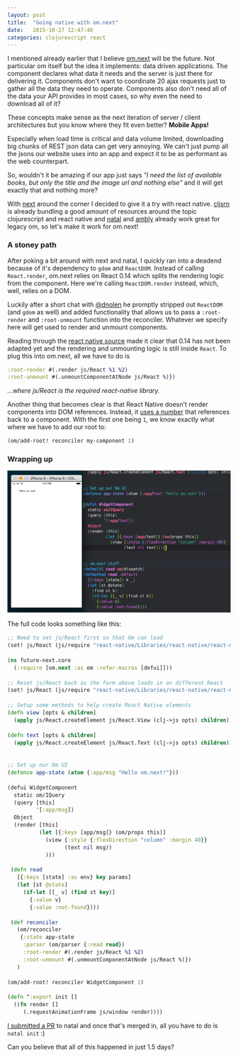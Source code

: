 ```yaml
---
layout: post
title:  "Going native with om.next"
date:   2015-10-27 12:47:46
categories: clojurescript react
---
```


I mentioned already earlier that I believe [om.next][1] will be the future. Not particular om itself but the idea it implements: data driven applications. The component declares what data it needs and the server is just there for delivering it. Components don't want to coordinate 20 ajax requests just to gather all the data they need to operate. Components also don't need all of the data your API provides in most cases, so why even the need to download all of it? 

These concepts make sense as the next iteration of server / client architectures but you know where they fit even better? __Mobile Apps!__

Especially when load time is critical and data volume limited, downloading big chunks of REST json data can get very annoying. We can't just pump all the jsons our website uses into an app and expect it to be as performant as the web counterpart. 

So, wouldn't it be amazing if our app just says _"I need the list of available books, but only the title and the image url and nothing else"_ and it will get exactly that and nothing more? 

With [next][1] around the corner I decided to give it a try with react native. [cljsrn][2] is already bundling a good amount of resources around the topic clojurescript and react native and [natal][3] and [ambly][4] already work great for legacy om, so let's make it work for om.next!

### A stoney path

After poking a bit around with next and natal, I quickly ran into a deadend because of it's dependency to `gdom` and `ReactDOM`. Instead of calling `React.render`, om.next relies on React 0.14 which splits the rendering logic from the component. Here we're calling `ReactDOM.render` instead, which, well, relies on a DOM. 

Luckily after a short chat with [@dnolen][5] he promptly stripped out `ReactDOM` (and `gdom` as well) and added functionality that allows us to pass a `:root-render` and `:root-unmount` function into the reconciler. Whatever we specify here will get used to render and unmount components. 

Reading through the [react native source][6] made it clear that 0.14 has not been adapted yet and the rendering and unmounting logic is still inside `React`. To plug this into om.next, all we have to do is

```cljs
:root-render #(.render js/React %1 %2)
:root-unmount #(.unmountComponentAtNode js/React %)})
```

_...where js/React is the required react-native library._

Another thing that becomes clear is that React Native doesn't render components into DOM references. Instead, it [uses a number][7] that references back to a component. With the first one being `1`, we know exactly what where we have to add our root to:

```cljs
(om/add-root! reconciler my-component 1)
```

### Wrapping up

![showcase][9]

The full code looks something like this:

```cljs
;; Need to set js/React first so that Om can load
(set! js/React (js/require "react-native/Libraries/react-native/react-native.js"))

(ns future-next.core
  (:require [om.next :as om :refer-macros [defui]]))

;; Reset js/React back as the form above loads in an different React
(set! js/React (js/require "react-native/Libraries/react-native/react-native.js"))

;; Setup some methods to help create React Native elements
(defn view [opts & children]
  (apply js/React.createElement js/React.View (clj->js opts) children))

(defn text [opts & children]
  (apply js/React.createElement js/React.Text (clj->js opts) children))


;; Set up our Om UI
(defonce app-state (atom {:app/msg "Hello om.next!"}))

(defui WidgetComponent
  static om/IQuery
  (query [this]
         '[:app/msg])
  Object
  (render [this]
          (let [{:keys [app/msg]} (om/props this)]
            (view {:style {:flexDirection "column" :margin 40}}
                  (text nil msg))
            )))
 
 (defn read
   [{:keys [state] :as env} key params]
   (let [st @state]
     (if-let [[_ v] (find st key)]
       {:value v}
       {:value :not-found})))
 
 (def reconciler
   (om/reconciler
    {:state app-state
     :parser (om/parser {:read read})
     :root-render #(.render js/React %1 %2)
     :root-unmount #(.unmountComponentAtNode js/React %)})
   )
 
(om/add-root! reconciler WidgetComponent 1)

(defn ^:export init []
  ((fn render []
     (.requestAnimationFrame js/window render))))
```

[I submitted a PR][8] to natal and once that's merged in, all you have to do is `natal init` :)

Can you believe that all of this happened in just 1.5 days?

[1]: https://github.com/omcljs/om
[2]: http://cljsrn.org/
[3]: https://github.com/dmotz/natal
[4]: http://cljsrn.org/ambly.html
[5]: https://github.com/swannodette
[6]: https://github.com/facebook/react-native/tree/master/Libraries/ReactNative
[7]: https://github.com/facebook/react-native/blob/master/Libraries/ReactNative/ReactNative.js#L74-L80
[8]: https://github.com/dmotz/natal/pull/18
[9]: /images/om.next-native.png